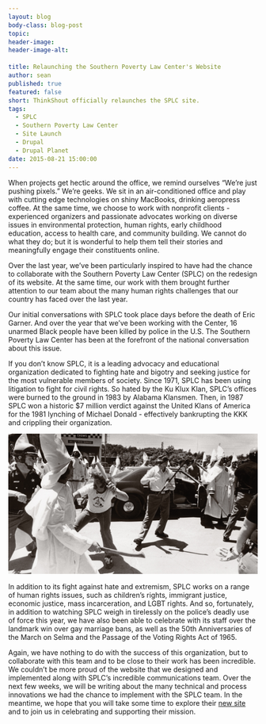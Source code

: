 ```yaml
---
layout: blog
body-class: blog-post
topic:
header-image:
header-image-alt:

title: Relaunching the Southern Poverty Law Center's Website
author: sean
published: true
featured: false
short: ThinkShout officially relaunches the SPLC site.
tags: 
  - SPLC
  - Southern Poverty Law Center
  - Site Launch
  - Drupal
  - Drupal Planet
date: 2015-08-21 15:00:00
---
```

When projects get hectic around the office, we remind ourselves “We’re just pushing pixels.” We’re geeks. We sit in an air-conditioned office and play with cutting edge technologies on shiny MacBooks, drinking aeropress coffee.
At the same time, we choose to work with nonprofit clients - experienced organizers and passionate advocates working on diverse issues in environmental protection, human rights, early childhood education, access to health care, and community building. We cannot do what they do; but it is wonderful to help them tell their stories and meaningfully engage their constituents online.

Over the last year, we’ve been particularly inspired to have had the chance to collaborate with the Southern Poverty Law Center (SPLC) on the redesign of its website. At the same time, our work with them brought further attention to our team about the many human rights challenges that our country has faced over the last year.

Our initial conversations with SPLC took place days before the death of Eric Garner. And over the year that we’ve been working with the Center, 16 unarmed Black people have been killed by police in the U.S. The Southern Poverty Law Center has been at the forefront of the national conversation about this issue. 

If you don’t know SPLC, it is a leading advocacy and educational organization dedicated to fighting hate and bigotry and seeking justice for the most vulnerable members of society. Since 1971, SPLC has been using litigation to fight for civil rights. So hated by the Ku Klux Klan, SPLC’s offices were burned to the ground in 1983 by Alabama Klansmen. Then, in 1987 SPLC won a historic $7 million verdict against the United Klans of America for the 1981 lynching of Michael Donald - effectively bankrupting the KKK and crippling their organization.

![SPLC_fight.jpg](/assets/images/blog/SPLC_fight.jpg)

In addition to its fight against hate and extremism, SPLC works on a range of human rights issues, such as children’s rights, immigrant justice, economic justice, mass incarceration, and LGBT rights. And so, fortunately, in addition to watching SPLC weigh in tirelessly on the police’s deadly use of force this year, we have also been able to celebrate with its staff over the landmark win over gay marriage bans, as well as the 50th Anniversaries of the March on Selma and the Passage of the Voting Rights Act of 1965.

Again, we have nothing to do with the success of this organization, but to collaborate with this team and to be close to their work has been incredible. We couldn’t be more proud of the website that we designed and implemented along with SPLC’s incredible communications team. Over the next few weeks, we will be writing about the many technical and process innovations we had the chance to implement with the SPLC team. In the meantime, we hope that you will take some time to explore their [new site](https://www.splcenter.org/) and to join us in celebrating and supporting their mission.
